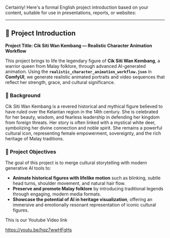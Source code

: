 Certainly! Here's a formal English project introduction based on your content, suitable for use in presentations, reports, or websites:

---

## 🔰 Project Introduction

**Project Title: Cik Siti Wan Kembang — Realistic Character Animation Workflow**

This project brings to life the legendary figure of **Cik Siti Wan Kembang**, a warrior queen from Malay folklore, through advanced AI-generated animation. Using the **`realistic_character_animation_workflow.json`** in **ComfyUI**, we generate realistic animated portraits and video sequences that reflect her strength, grace, and cultural significance.

### 📖 Background

Cik Siti Wan Kembang is a revered historical and mythical figure believed to have ruled over the Kelantan region in the 14th century. She is celebrated for her beauty, wisdom, and fearless leadership in defending her kingdom from foreign threats. Her story is often linked with a mystical white deer, symbolizing her divine connection and noble spirit. She remains a powerful cultural icon, representing female empowerment, sovereignty, and the rich heritage of Malay traditions.

### 🎯 Project Objectives

The goal of this project is to merge cultural storytelling with modern generative AI tools to:

* **Animate historical figures with lifelike motion** such as blinking, subtle head turns, shoulder movement, and natural hair flow.
* **Preserve and promote Malay folklore** by introducing traditional legends through engaging, modern media formats.
* **Showcase the potential of AI in heritage visualization**, offering an immersive and emotionally resonant representation of iconic cultural figures.

This is our Youtube Video link

https://youtu.be/hqz7wwHFgHs
